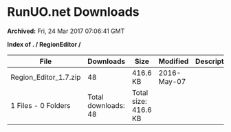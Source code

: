 # RunUO.net Downloads #

**Archived:** Fri, 24 Mar 2017 07:06:41 GMT

**Index of . / RegionEditor /**

| File |Downloads |Size |Modified |Description |
| ---- |  ---- |  ---- |  ---- |  ---- |
| Region_Editor_1.7.zip |48 |416.6 KB |2016-May-07 | |
| 1 Files - 0 Folders |Total downloads: 48 |Total size: 416.6 KB | | |
